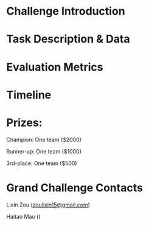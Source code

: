 # Challenge Introduction



# Task Description & Data

# Evaluation Metrics

# Timeline

# Prizes:  

Champion: One team ($2000) 

Runner-up: One team ($1000) 

3rd-place: One team ($500)

 

# Grand Challenge Contacts

Lixin Zou (zoulixin15@gmail.com)

Haitao Mao ()
